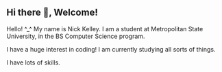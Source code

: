 ## Hi there 👋, Welcome!

Hello! ^_^ My name is Nick Kelley. I am a student at Metropolitan State University, in the BS Computer Science program. 

I have a huge interest in coding! I am currently studying all sorts of things.

I have lots of skills. 
<!--
**nkelley-metro/nkelley-metro** is a ✨ _special_ ✨ repository because its `README.md` (this file) appears on your GitHub profile.

Here are some ideas to get you started:

- 🔭 I’m currently working on ...
- 🌱 I’m currently learning ...
- 👯 I’m looking to collaborate on ...
- 🤔 I’m looking for help with ...
- 💬 Ask me about ...
- 📫 How to reach me: ...
- 😄 Pronouns: ...
- ⚡ Fun fact: ...
-->

